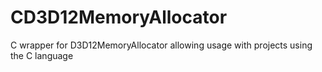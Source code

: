 # CD3D12MemoryAllocator
C wrapper for D3D12MemoryAllocator allowing usage with projects using the C language
